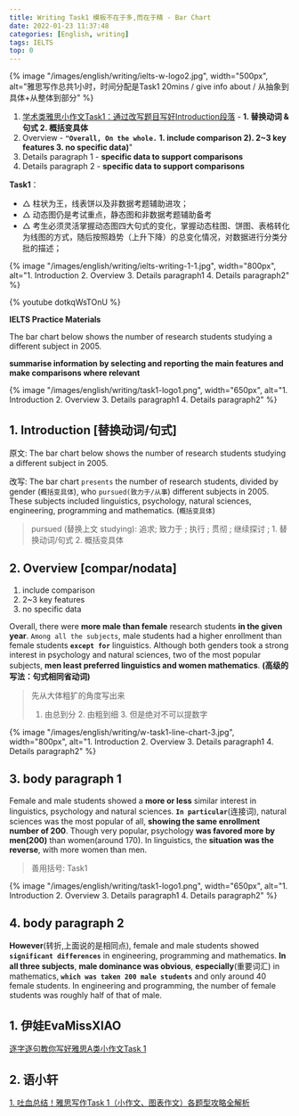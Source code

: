 ```yaml
---
title: Writing Task1 模板不在于多,而在于精 - Bar Chart
date: 2022-01-23 11:37:48
categories: [English, writing]
tags: IELTS
top: 0
---
```


{% image "/images/english/writing/ielts-w-logo2.jpg", width="500px", alt="雅思写作总共1小时，时间分配是Task1 20mins / give info about / 从抽象到具体+从整体到部分" %}

1. [学术类雅思小作文Task1：通过改写题目写好Introduction段落](https://zhuanlan.zhihu.com/p/104979260) - **1. 替换动词 & 句式 2. 概括变具体**
2. Overview - **`"Overall, On the whole.`** **1. include comparison 2). 2~3 key features 3. no specific data)**"
3. Details paragraph 1 - **specific data to support comparisons**
4. Details paragraph 2 - **specific data to support comparisons**

**Task1**：

- △ 柱状为王，线表饼以及非数据考题辅助进攻；
- △ 动态图仍是考试重点，静态图和非数据考题辅助备考
- △ 考生必须灵活掌握动态图四大句式的变化，掌握动态柱图、饼图、表格转化为线图的方式，随后按照趋势（上升下降）的总变化情况，对数据进行分类分批的描述；

<!-- more -->

{% image "/images/english/writing/ielts-writing-1-1.jpg", width="800px", alt="1. Introduction 2. Overview 3. Details paragraph1 4. Details paragraph2" %}

{% youtube dotkqWsTOnU %}

**IELTS Practice Materials**

The bar chart below shows the number of research students studying a different subject in 2005.

**summarise information by selecting and reporting the main features and make comparisons where relevant**

{% image "/images/english/writing/task1-logo1.png", width="650px", alt="1. Introduction 2. Overview 3. Details paragraph1 4. Details paragraph2" %}

## 1. Introduction [替换动词/句式]

原文: The bar chart below shows the number of research students studying a different subject in 2005.

改写: The bar chart `presents` the number of research students, divided by gender (`概括变具体`), who `pursued(致力于/从事`) different subjects in 2005. These subjects included linguistics, psychology, natural sciences, engineering, programming and mathematics. (`概括变具体`)

> pursued (替换上文 studying): 追求; 致力于 ; 执行 ; 贯彻 ; 继续探讨 ;  1. 替换动词/句式 2. 概括变具体


## 2. Overview [compar/nodata]

1. include comparison 
2. 2~3 key features 
3. no specific data

Overall, there were **more male than female** research students **in the given year**. `Among all the subjects`, male students had a higher enrollment than female students **`except for`** linguistics. Although both genders took a strong interest in psychology and natural sciences, two of the most popular subjects, **men least preferred linguistics and women mathematics**. **(高级的写法：句式相同省动词)**

> 先从大体粗犷的角度写出来
>
> 1. 由总到分  2. 由粗到细   3. 但是绝对不可以提数字

{% image "/images/english/writing/w-task1-line-chart-3.jpg", width="800px", alt="1. Introduction 2. Overview 3. Details paragraph1 4. Details paragraph2" %}


## 3. body paragraph 1

Female and male students showed a **more or less** similar interest in linguistics, psychology and natural sciences. **`In particular`**(连接词), natural sciences was the most popular of all, **showing the same enrollment number of 200**. Though very popular, psychology **was favored more by men(200)** than women(around 170). In linguistics, the **situation was the reverse**, with more women than men.

> 善用括号: Task1 

{% image "/images/english/writing/task1-logo1.png", width="650px", alt="1. Introduction 2. Overview 3. Details paragraph1 4. Details paragraph2" %}

## 4. body paragraph 2
 
**However**(转折,上面说的是相同点), female and male students showed **`significant differences`** in engineering, programming and mathematics. **In all three subjects**, **male dominance was obvious**, **especially**(重要词汇) in mathematics, **`which was taken 200 male students`** and only around 40 female students. In engineering and programming, the number of female students was roughly half of that of male.

## 1. 伊娃EvaMissXIAO

[逐字逐句教你写好雅思A类小作文Task 1](https://zhuanlan.zhihu.com/p/85840713)


## 2. 语小轩

[1. 吐血总结！雅思写作Task 1（小作文、图表作文）各题型攻略全解析](https://zhuanlan.zhihu.com/p/83528343)

[](http://www.laokaoya.com/14879.html)